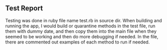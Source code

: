 ## Test Report

Testing was done in ruby file name test.rb in source dir. When building and running the app, I would build or quarantine methods in the test file, run them with dummy date, and then copy them into the main file when they seemed to be working and then do more debugging if needed. In the file, there are commented out examples of each method to run if needed.